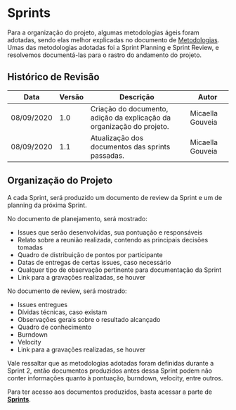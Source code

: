 # Sprints

Para a organização do projeto, algumas metodologias ágeis foram adotadas, sendo elas melhor explicadas no documento de [Metodologias](Project/Metodologias.md). Umas das metodologias adotadas foi a Sprint Planning e Sprint Review, e resolvemos documentá-las para o rastro do andamento do projeto.

## Histórico de Revisão

| Data | Versão | Descrição | Autor |
| ---- | ------ | --------- | ----- |
|08/09/2020| 1.0 | Criação do documento, adição da explicação da organização do projeto. | Micaella Gouveia | 
|08/09/2020| 1.1 | Atualização dos documentos das sprints passadas. | Micaella Gouveia | 

## Organização do Projeto
A cada Sprint, será produzido um documento de review da Sprint e um de planning da próxima Sprint.

No documento de planejamento, será mostrado:
* Issues que serão desenvolvidas, sua pontuação e responsáveis
* Relato sobre a reunião realizada, contendo as principais decisões tomadas
* Quadro de distribuição de pontos por participante
* Datas de entregas de certas issues, caso necessário 
* Qualquer tipo de observação pertinente para documentação da Sprint
* Link para a gravações realizadas, se houver

No documento de review, será mostrado:
* Issues entregues
* Dívidas técnicas, caso existam
* Observações gerais sobre o resultado alcançado
* Quadro de conhecimento
* Burndown 
* Velocity 
* Link para a gravações realizadas, se houver

Vale ressaltar que as metodologias adotadas foram definidas durante a Sprint 2, então documentos produzidos antes dessa Sprint podem não conter informações quanto à pontuação, burndown, velocity, entre outros.

Para ter acesso aos documentos produzidos, basta acessar a parte de [**Sprints**](Index/sprintsIndex.md).